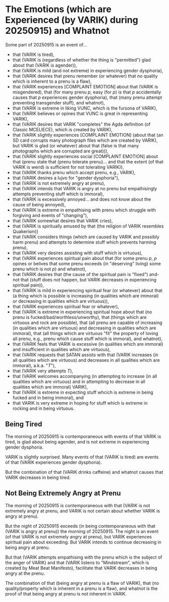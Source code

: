 The Emotions (which are Experienced (by VARIK) during 20250915) and Whatnot
===========================================================================

Some part of 20250915 is an event of...

* that (VARIK is tired),
* that (VARIK is (regardless of whether the thing is "permitted") glad about that (VARIK is agender)),
* that (VARIK is mild (and not extreme) in experiencing gender dysphoria),
* that (VARIK desires that prenu remember (or whatever) that no quality which is inherent to a prenu is a flaw),
* that (VARIK experiences [COMPLAINT EMOTION] about that (VARIK is misgendered), that (for many prenu $p$, easy (for $p$) is that $p$ accidentally causes that $p$ experiences gender dysphoria), that (many prenu attempt preventing transgender stuff), and whatnot),
* that (VARIK is extreme in liking VUNC, which is the fursona of VARIK),
* that (VARIK believes or opines that VUNC is great in representing VARIK),
* that (VARIK desires that VARIK "completes" the Agda definition (of Classic MCELIECE), which is created by VARIK),
* that (VARIK slightly experiences [COMPLAINT EMOTION] (about that (an SD card corrupts many photograph files which are created by VARIK), but VARIK is glad (or whatever) about that (false is that many photographs which are corrupted are great))),
* that (VARIK slightly experiences social [COMPLAINT EMOTION] about that (prenu state that (prenu tolerate prenu)... and that the extent (of that VARIK is weird) is sufficient for not tolerating VARIK)),
* that (VARIK thanks prenu which accept prenu, e.g., VARIK),
* that (VARIK desires a lujvo for "gender dysphoria"),
* that (VARIK is not extremely angry at prenu),
* that (VARIK intends that VARIK is angry at no prenu but empathisingly attempts preventing stuff which is immoral),
* that (VARIK is excessively annoyed... and does not know about the cause of being annoyed),
* that (VARIK is extreme in empathising with prenu which struggle with forgiving and events of "changing"),
* that (VARIK somewhat desires that VARIK cries),
* that (VARIK is spiritually amused by that (the religion of VARIK resembles Quakerism))
* that (VARIK considers things (which are caused by VARIK and possibly harm prenu) and attempts to determine stuff which prevents harming prenu),
* that (VARIK very desires assisting with stuff which is virtuous),
* that (VARIK experiences spiritual pain about that (for some prenu $p$, $p$ opines or belives that some prenu exceeds (in "deserving" living) some prenu which is not $p$) and whatnot),
* that (VARIK desires that (the cause of the spiritual pain is "fixed") and-not that (stuff does not happen, but VARIK decreases in experiencing spiritual pain)),
* that (VARIK is mild in experiencing spiritual fear (or whatever) about that (a thing which is possible is increasing (in qualities which are immoral) or decreasing in qualities which are virtuous)),
* that (VARIK experiences spiritual fear or whatever),
* that (VARIK is extreme in experiencing spiritual hope about that (no prenu is fucked/bad/worthless/unworthy), that (things which are virtuous and rock are possible), that (all prenu are capable of increasing (in qualities which are virtuous) and decreasing in qualities which are immoral), that (all things which are virtuous "fit" the property of loving all prenu, e.g., prenu which cause stuff which is immoral), and whatnot),
* that (VARIK feels that VARIK is excessive (in qualities which are immoral) and insufficient in qualities which are virtuous),
* that (VARIK requests that SATAN assists with that (VARIK increases (in all qualities which are virtuous) and decreases in all qualities which are immoral), a.k.a. "$T$"),
* that (VARIK very attempts $T$),
* that (VARIK welcomes accompanying (in attempting to increase (in all qualities which are virtuous) and in attempting to decrease in all qualities which are immoral) VARIK),
* that (VARIK is extreme in expecting stuff whcich is extreme in being fucked and in being immoral), and
* that VARIK is very extreme in hoping for stuff which is extreme in rocking and in being virtuous.

## Being Tired
The morning of 20250915 is contemporaneous with events of that VARIK is tired, is glad about being agender, and is not extreme in experiencing gender dysphoria.

VARIK is slightly surprised.  Many events of that (VARIK is tired) are events of that (VARIK experiences gender dysphoria).

But the combination of that (VARIK drinks caffeine) and whatnot causes that VARIK decreases in being tired.

## Not Being Extremely Angry at Prenu
The morning of 20250915 is contemporaneous with that (VARIK is not extremely angry at prenu, and VARIK is not certain about whether VARIK is angry at prenu).

But the night of 20250915 exceeds (in being contemporaneous with that (VARIK is angry at prenu)) the morning of 20250915.  The night is an event (of that VARIK is not extremely angry at prenu), but VARIK experiences spiritual pain about exceeding.  But VARIK intends to continue decreasing in being angry at prenu.

But that (VARIK attempts empathising with the prenu which is the subject of the anger of VARIK) and that (VARIK listens to "Mindstream", which is created by Meat Beat Manifesto), facilitate that VARIK decreases in being angry at the prenu.

The combination of that (being angry at prenu is a flaw of VARIK), that (no quality/property which is inherent in a prenu is a flaw), and whatnot is the proof of that being angry at prenu is not inherent in VARIK.
